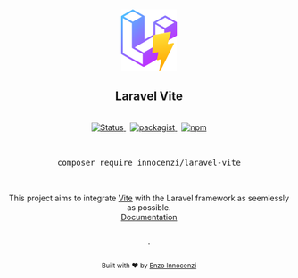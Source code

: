 <p align="center">
  <br />
  <a href="https://github.com/innocenzi/laravel-vite">
    <img width="100" src="./docs/public/logo.svg" alt="Logo of Vite">
  </a>
  <br />
</p>

<h2 align="center">Laravel Vite</h2>

<p align="center">
  <br />
  <a href="https://github.com/innocenzi/laravel-vite/actions?query=workflow%3Atests">
    <img alt="Status" src="https://github.com/innocenzi/laravel-vite/workflows/tests/badge.svg">
  </a>
  <span>&nbsp;</span>
  <a href="https://packagist.org/packages/innocenzi/laravel-vite">
    <img alt="packagist" src="https://img.shields.io/packagist/v/innocenzi/laravel-vite">
  </a>
  <span>&nbsp;</span>
  <a href="https://www.npmjs.com/package/laravel-vite">
    <img alt="npm" src="https://img.shields.io/npm/v/laravel-vite">
  </a>
  <br />
  <br />
<pre>&nbsp;<div align="center">composer require innocenzi/laravel-vite</div>&nbsp;</pre>
</p>
<br />

<div align="center">
  This project aims to integrate <a href="https://vitejs.dev">Vite</a> with the Laravel framework as seemlessly as possible.
  <br />
  <a href="https://laravel-vite.dev">Documentation</a>
</div>

<p align="center">
  <br />
  ·
  <br />
  <br />
  <sub>Built with ❤︎ by <a href="https://twitter.com/enzoinnocenzi">Enzo Innocenzi</a>
</p>

